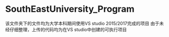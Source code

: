 # SouthEastUniversity_Program
该文件夹下的文件均为大学本科期间使用VS studio 2015/2017完成的项目
由于未经仔细整理，上传的代码均为在VS studio中创建的可执行项目
